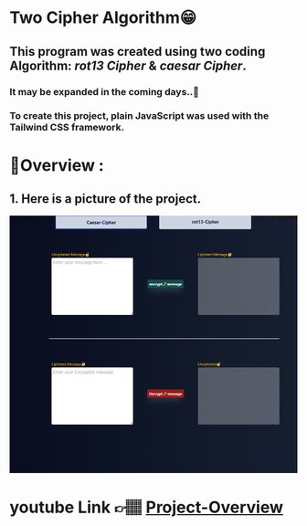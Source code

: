 # Two Cipher Algorithm😁
## This program was created using two coding Algorithm: ***rot13 Cipher*** & ***caesar Cipher***.
### It may be expanded in the coming days..🤔
### To create this project, plain JavaScript was used with the Tailwind CSS framework.
# 


# 🫡Overview :
## 1. Here is a picture of the project.

<img src="./imgs/2-cypher-algorithm.png" width="600">


# youtube Link 👉🏽 [Project-Overview](https://youtu.be/8xe-y0MC7AE)
